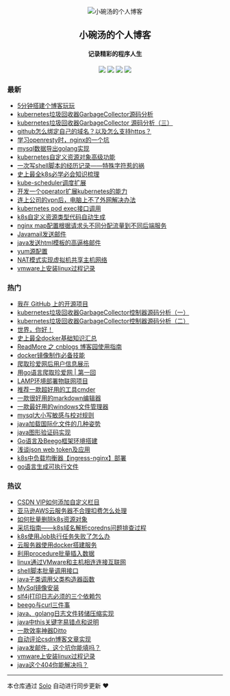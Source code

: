 <p align="center"><img alt="小碗汤的个人博客" src="http://www.liabio.cn/img/geek-icon-blue.png"></p><h2 align="center">
小碗汤的个人博客
</h2>

<h4 align="center">记录精彩的程序人生</h4>
<p align="center"><a title="小碗汤的个人博客" target="_blank" href="https://github.com/liabio/solo-blog"><img src="https://img.shields.io/github/last-commit/liabio/solo-blog.svg?style=flat-square&color=FF9900"></a>
<a title="GitHub repo size in bytes" target="_blank" href="https://github.com/liabio/solo-blog"><img src="https://img.shields.io/github/repo-size/liabio/solo-blog.svg?style=flat-square"></a>
<a title="Solo Version" target="_blank" href="https://github.com/b3log/solo/releases"><img src="https://img.shields.io/badge/solo-3.6.5-f1e05a.svg?style=flat-square&color=blueviolet"></a>
<a title="Hits" target="_blank" href="https://github.com/b3log/hits"><img src="https://hits.b3log.org/liabio/solo-blog.svg"></a></p>

### 最新

* [5分钟搭建个博客玩玩](http://blog.liabio.cn/201910242306blog)
* [kubernetes垃圾回收器GarbageCollector源码分析](http://blog.liabio.cn/201910221057gc)
* [kubernetes垃圾回收器GarbageCollector 源码分析（三）](http://blog.liabio.cn/201910211740k8s)
* [github怎么绑定自己的域名？以及怎么支持https？](http://blog.liabio.cn/201910202149blog)
* [学习openresty时，nginx的一个坑](http://blog.liabio.cn/201910181334nginx)
* [mysql数据导出golang实现](http://blog.liabio.cn/201910181333mysql)
* [kubernetes自定义资源对象高级功能](http://blog.liabio.cn/201910181333kubernetes)
* [一次写shell脚本的经历记录——特殊字符惹的祸](http://blog.liabio.cn/201910181332shell)
* [史上最全k8s必学必会知识梳理](http://blog.liabio.cn/201910181332k8s)
* [kube-scheduler调度扩展](http://blog.liabio.cn/201910181331scheduler)
* [开发一个operator扩展kubernetes的能力](http://blog.liabio.cn/201910181331k8s)
* [连上公司的vpn后，电脑上不了外网解决办法](http://blog.liabio.cn/201910181330vpn)
* [kubernetes pod exec接口调用](http://blog.liabio.cn/201910181329kubernetes)
* [k8s自定义资源类型代码自动生成](http://blog.liabio.cn/201910181329k8s)
* [nginx map配置根据请求头不同分配流量到不同后端服务](http://blog.liabio.cn/201910181328nginx)
* [Javamail发送邮件](http://blog.liabio.cn/201910181327java)
* [java发送html模板的高逼格邮件](http://blog.liabio.cn/201910181325java)
* [yum源配置](http://blog.liabio.cn/201910181321linux)
* [NAT模式实现虚拟机共享主机网络](http://blog.liabio.cn/201910181320linux)
* [vmware上安装linux过程记录](http://blog.liabio.cn/201910181319linux)

### 热门

* [我在 GitHub 上的开源项目](http://blog.liabio.cn/my-github-repos)
* [kubernetes垃圾回收器GarbageCollector控制器源码分析（一）](http://blog.liabio.cn/201910162317kube)
* [kubernetes垃圾回收器GarbageCollector控制器源码分析（二）](http://blog.liabio.cn/201910162329kube)
* [世界，你好！](http://blog.liabio.cn/hello-solo)
* [史上最全docker基础知识汇总](http://blog.liabio.cn/201910171424docker)
* [ReadMore 之 cnblogs 博客园使用指南](http://blog.liabio.cn/201910171430blog)
* [docker镜像制作必备技能](http://blog.liabio.cn/articles/2019/10/17/1571293096948.html)
* [爬取珍爱网后用户信息展示](http://blog.liabio.cn/201910171809goang)
* [用go语言爬取珍爱网 | 第一回](http://blog.liabio.cn/2019101623181024golang)
* [LAMP环境部署物联网项目](http://blog.liabio.cn/201910181312lamp)
* [推荐一款超好用的工具cmder](http://blog.liabio.cn/201910181313cmder)
* [一款很好用的markdown编辑器](http://blog.liabio.cn/201910171525tools)
* [一款最好用的windows文件管理器](http://blog.liabio.cn/201910171533windows)
* [mysql大小写敏感与校对规则](http://blog.liabio.cn/201910171534mysql)
* [java加载国际化文件的几种姿势](http://blog.liabio.cn/201910171537java)
* [java图形验证码实现](http://blog.liabio.cn/201910171758java)
* [Go语言及Beego框架环境搭建](http://blog.liabio.cn/201910181300golang)
* [浅谈json web token及应用](http://blog.liabio.cn/201910181302jwt)
* [k8s中负载均衡器【ingress-nginx】部署](http://blog.liabio.cn/201910171445kube)
* [go语言生成可执行文件](http://blog.liabio.cn/201910171448golang)

### 热议

* [CSDN VIP如何添加自定义栏目](http://blog.liabio.cn/201910171433blog)
* [亚马逊AWS云服务器不合理扣费怎么处理](http://blog.liabio.cn/201910171437aes)
* [如何批量删除k8s资源对象](http://blog.liabio.cn/201910171438kube)
* [采坑指南——k8s域名解析coredns问题排查过程](http://blog.liabio.cn/201910171439kube)
* [k8s使用Job执行任务失败了怎么办](http://blog.liabio.cn/201910171442kube)
* [云服务器使用docker搭建服务](http://blog.liabio.cn/201910171444docker)
* [利用procedure批量插入数据](http://blog.liabio.cn/201910171447mysql)
* [linux通过VMware和主机相连连接互联网](http://blog.liabio.cn/201910171448linux)
* [shell脚本批量调用接口](http://blog.liabio.cn/201910171449shell)
* [java子类调用父类构造器函数](http://blog.liabio.cn/201910171451java)
* [MySql镜像安装](http://blog.liabio.cn/201910171520mysql)
* [slf4j打印日志必须的三个依赖包](http://blog.liabio.cn/201910171521java)
* [beego与curl三件事](http://blog.liabio.cn/201910171522beego)
* [java、golang日志文件转储压缩实现](http://blog.liabio.cn/201910171527golangjava)
* [java中this关键字易错点和说明](http://blog.liabio.cn/201910171536java)
* [一款效率神器Ditto](http://blog.liabio.cn/201910171750tools)
* [自动评论csdn博客文章实现](http://blog.liabio.cn/201910171752blog)
* [java发邮件，这个坑你能填吗？](http://blog.liabio.cn/201910171753java)
* [vmware上安装linux过程记录](http://blog.liabio.cn/201910171755linux)
* [java这个404你能解决吗？](http://blog.liabio.cn/201910171756java)

---

本仓库通过 [Solo](https://github.com/b3log/solo) 自动进行同步更新 ❤️ 